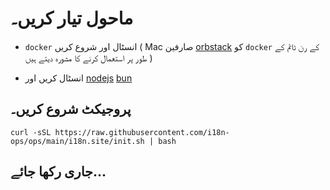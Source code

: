 # ماحول تیار کریں۔

* `docker` انسٹال اور شروع کریں ( Mac صارفین [orbstack](https://orbstack.dev) کو `docker` کے رن ٹائم کے طور پر استعمال کرنے کا مشورہ دیتے ہیں )

* انسٹال کریں اور [nodejs](https://nodejs.org/en/download/package-manager) [bun](https://bun.sh/docs/installation)

## پروجیکٹ شروع کریں۔

```
curl -sSL https://raw.githubusercontent.com/i18n-ops/ops/main/i18n.site/init.sh | bash
```

## جاری رکھا جائے…
